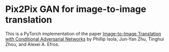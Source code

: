 # Pix2Pix GAN for image-to-image translation

This is a PyTorch implementation of the paper [Image-to-Image Translation with Conditional Adversarial Networks](https://arxiv.org/pdf/1611.07004.pdf) by Phillip Isola, Jun-Yan Zhu, Tinghui Zhou, and Alexei A. Efros.
